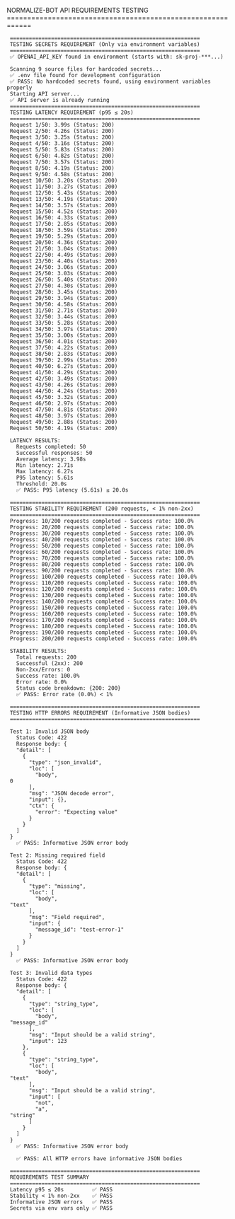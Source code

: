 NORMALIZE-BOT API REQUIREMENTS TESTING                                   
     ============================================================

     ============================================================
     TESTING SECRETS REQUIREMENT (Only via environment variables)
     ============================================================
     ✅ OPENAI_API_KEY found in environment (starts with: sk-proj-***...)

     Scanning 9 source files for hardcoded secrets...
     ✅ .env file found for development configuration
     ✅ PASS: No hardcoded secrets found, using environment variables properly
     Starting API server...
     ✅ API server is already running
     ============================================================
     TESTING LATENCY REQUIREMENT (p95 ≤ 20s)
     ============================================================
     Request 1/50: 3.99s (Status: 200)
     Request 2/50: 4.26s (Status: 200)
     Request 3/50: 3.25s (Status: 200)
     Request 4/50: 3.16s (Status: 200)
     Request 5/50: 5.83s (Status: 200)
     Request 6/50: 4.82s (Status: 200)
     Request 7/50: 3.57s (Status: 200)
     Request 8/50: 4.19s (Status: 200)
     Request 9/50: 4.58s (Status: 200)
     Request 10/50: 3.20s (Status: 200)
     Request 11/50: 3.27s (Status: 200)
     Request 12/50: 5.43s (Status: 200)
     Request 13/50: 4.19s (Status: 200)
     Request 14/50: 3.57s (Status: 200)
     Request 15/50: 4.52s (Status: 200)
     Request 16/50: 4.33s (Status: 200)
     Request 17/50: 2.85s (Status: 200)
     Request 18/50: 3.59s (Status: 200)
     Request 19/50: 5.29s (Status: 200)
     Request 20/50: 4.36s (Status: 200)
     Request 21/50: 3.04s (Status: 200)
     Request 22/50: 4.49s (Status: 200)
     Request 23/50: 4.40s (Status: 200)
     Request 24/50: 3.06s (Status: 200)
     Request 25/50: 3.03s (Status: 200)
     Request 26/50: 5.40s (Status: 200)
     Request 27/50: 4.30s (Status: 200)
     Request 28/50: 3.45s (Status: 200)
     Request 29/50: 3.94s (Status: 200)
     Request 30/50: 4.58s (Status: 200)
     Request 31/50: 2.71s (Status: 200)
     Request 32/50: 3.44s (Status: 200)
     Request 33/50: 5.28s (Status: 200)
     Request 34/50: 3.97s (Status: 200)
     Request 35/50: 3.00s (Status: 200)
     Request 36/50: 4.01s (Status: 200)
     Request 37/50: 4.22s (Status: 200)
     Request 38/50: 2.83s (Status: 200)
     Request 39/50: 2.99s (Status: 200)
     Request 40/50: 6.27s (Status: 200)
     Request 41/50: 4.29s (Status: 200)
     Request 42/50: 3.49s (Status: 200)
     Request 43/50: 4.26s (Status: 200)
     Request 44/50: 4.24s (Status: 200)
     Request 45/50: 3.32s (Status: 200)
     Request 46/50: 2.97s (Status: 200)
     Request 47/50: 4.81s (Status: 200)
     Request 48/50: 3.97s (Status: 200)
     Request 49/50: 2.88s (Status: 200)
     Request 50/50: 4.19s (Status: 200)

     LATENCY RESULTS:
       Requests completed: 50
       Successful responses: 50
       Average latency: 3.98s
       Min latency: 2.71s
       Max latency: 6.27s
       P95 latency: 5.61s
       Threshold: 20.0s
       ✅ PASS: P95 latency (5.61s) ≤ 20.0s

     ============================================================
     TESTING STABILITY REQUIREMENT (200 requests, < 1% non-2xx)
     ============================================================
     Progress: 10/200 requests completed - Success rate: 100.0%
     Progress: 20/200 requests completed - Success rate: 100.0%
     Progress: 30/200 requests completed - Success rate: 100.0%
     Progress: 40/200 requests completed - Success rate: 100.0%
     Progress: 50/200 requests completed - Success rate: 100.0%
     Progress: 60/200 requests completed - Success rate: 100.0%
     Progress: 70/200 requests completed - Success rate: 100.0%
     Progress: 80/200 requests completed - Success rate: 100.0%
     Progress: 90/200 requests completed - Success rate: 100.0%
     Progress: 100/200 requests completed - Success rate: 100.0%
     Progress: 110/200 requests completed - Success rate: 100.0%
     Progress: 120/200 requests completed - Success rate: 100.0%
     Progress: 130/200 requests completed - Success rate: 100.0%
     Progress: 140/200 requests completed - Success rate: 100.0%
     Progress: 150/200 requests completed - Success rate: 100.0%
     Progress: 160/200 requests completed - Success rate: 100.0%
     Progress: 170/200 requests completed - Success rate: 100.0%
     Progress: 180/200 requests completed - Success rate: 100.0%
     Progress: 190/200 requests completed - Success rate: 100.0%
     Progress: 200/200 requests completed - Success rate: 100.0%

     STABILITY RESULTS:
       Total requests: 200
       Successful (2xx): 200
       Non-2xx/Errors: 0
       Success rate: 100.0%
       Error rate: 0.0%
       Status code breakdown: {200: 200}
       ✅ PASS: Error rate (0.0%) < 1%

     ============================================================
     TESTING HTTP ERRORS REQUIREMENT (Informative JSON bodies)
     ============================================================

     Test 1: Invalid JSON body
       Status Code: 422
       Response body: {
       "detail": [
         {
           "type": "json_invalid",
           "loc": [
             "body",
     0
           ],
           "msg": "JSON decode error",
           "input": {},
           "ctx": {
             "error": "Expecting value"
           }
         }
       ]
     }
       ✅ PASS: Informative JSON error body

     Test 2: Missing required field
       Status Code: 422
       Response body: {
       "detail": [
         {
           "type": "missing",
           "loc": [
             "body",
     "text"
           ],
           "msg": "Field required",
           "input": {
             "message_id": "test-error-1"
           }
         }
       ]
     }
       ✅ PASS: Informative JSON error body

     Test 3: Invalid data types
       Status Code: 422
       Response body: {
       "detail": [
         {
           "type": "string_type",
           "loc": [
             "body",
     "message_id"
           ],
           "msg": "Input should be a valid string",
           "input": 123
         },
         {
           "type": "string_type",
           "loc": [
             "body",
     "text"
           ],
           "msg": "Input should be a valid string",
           "input": [
             "not",
             "a",
     "string"
           ]
         }
       ]
     }
       ✅ PASS: Informative JSON error body

       ✅ PASS: All HTTP errors have informative JSON bodies

     ============================================================
     REQUIREMENTS TEST SUMMARY
     ============================================================
     Latency p95 ≤ 20s         ✅ PASS
     Stability < 1% non-2xx    ✅ PASS
     Informative JSON errors   ✅ PASS
     Secrets via env vars only ✅ PASS
